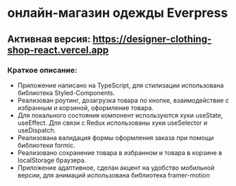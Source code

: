 # онлайн-магазин одежды Everpress
## Активная версия: https://designer-clothing-shop-react.vercel.app
### Краткое описание:

- Приложение написано на TypeScript, для стилизации использована библиотека Styled-Components. 
- Реализован роутинг, дозагрузка товара по кнопке, взаимодействие с избранным и корзиной, оформление товара. 
- Для локального состояния компонент используются хуки useState, useEffect. Для связи с Redux использованы хуки useSelector и useDispatch. 
- Реализована валидация формы оформления заказа при помощи библиотеки formic. 
- Реализовано сохранение товара в избранном и товара в корзине в localStorage браузера. 
- Приложение адаптивное, сделан акцент на удобство мобильной версии, для анимаций использована библиотека framer-motion
